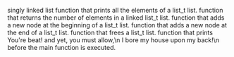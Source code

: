 singly linked list function that prints all the elements of a list_t list. function that returns the number of elements in a linked list_t list. function that adds a new node at the beginning of a list_t list. function that adds a new node at the end of a list_t list. function that frees a list_t list. function that prints You're beat! and yet, you must allow,\n I bore my house upon my back!\n before the main function is executed.
